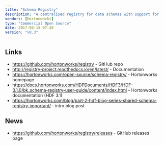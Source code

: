 ```yaml
---
title: "Schema Registry"
description: "A centralised registry for data schemas with support for NiFi, Kafka and Streaming Analytics Manager, allowing schemas to be defined and versioned centrally and removing the need to attach schema to every piece of data.  Supports versioning of schemas (with a definable compatibility policy that validates that schemas are forward compatible, backward compatible, both or none), the ability to store and serve JAR files for serialising and de-serialising data, a REST API, Java SDK and web based user interface for managing schemas.  NiFi integration supports record level operations (via  RecordReaders and RecordSetWriters); Kafka integration supports Kafka Producers and Consumers.  Requires a MySQL backend for schema storage, and either local of HDFS storage for serialiser/de-serialiser JAR files.  Stated plan is to support a wider range of schema types (currently only Avro schemas are support), a range of other registry requirements (e.g. templates, machine learning models or business rules), and for integration with Apache Atlas and Ranger.  Started by Hortonworks in October 2016, with an initial release as part of HDF 3.0 in June 2017."
vendors: [Hortonworks]
type: "Commercial Open Source"
date: 2017-06-15 07:30
version: "v0.3"
---
```

## Links

* <https://github.com/hortonworks/registry> - GitHub repo
* <http://registry-project.readthedocs.io/en/latest/> - Documentation
* <https://hortonworks.com/open-source/schema-registry/> - Hortonworks homepage
* <https://docs.hortonworks.com/HDPDocuments/HDF3/HDF-3.1.0/bk_schema-registry-user-guide/content/index.html> - Hortonworks documentation (HDF 3.1)
* <https://hortonworks.com/blog/part-2-hdf-blog-series-shared-schema-registry-important/> - intro blog post

## News

* <https://github.com/hortonworks/registry/releases> - GitHub releases page